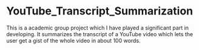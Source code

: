 # YouTube_Transcript_Summarization
This is a academic group project which I have played a significant part in developing. It summarizes the transcript of a YouTube video which lets the user get a gist of the whole video in about 100 words.

